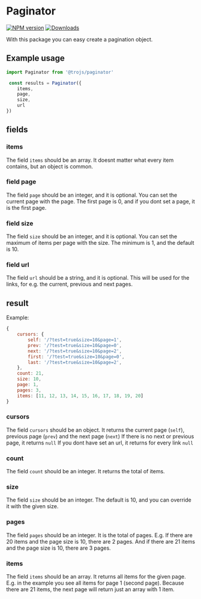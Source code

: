 # Paginator

[![NPM version][npm-image]][npm-url] [![Downloads][downloads-image]][npm-stats]

With this package you can easy create a pagination object.

## Example usage

```javascript
import Paginator from '@trojs/paginator'

 const results = Paginator({
    items,
    page,
    size,
    url
})
```

## fields

### items

The field `items` should be an array.
It doesnt matter what every item contains, but an object is common.

### field page

The field `page` should be an integer, and it is optional.
You can set the current page with the page.
The first page is 0, and if you dont set a page, it is the first page.

### field size

The field `size` should be an integer, and it is optional.
You can set the maximum of items per page with the size.
The minimum is 1, and the default is 10.

### field url

The field `url` should be a string, and it is optional.
This will be used for the links, for e.g. the current, previous and next pages.

## result

Example:

```javascript
{
    cursors: {
        self: '/?test=true&size=10&page=1',
        prev: '/?test=true&size=10&page=0',
        next: '/?test=true&size=10&page=2',
        first: '/?test=true&size=10&page=0',
        last: '/?test=true&size=10&page=2',
    },
    count: 21,
    size: 10,
    page: 1,
    pages: 3,
    items: [11, 12, 13, 14, 15, 16, 17, 18, 19, 20]
}
```

### cursors

The field `cursors` should be an object.
It returns the current page (`self`), previous page (`prev`) and the next page (`next`)
If there is no next or previous page, it returns `null`
If you dont have set an url, it returns for every link `null`

### count

The field `count` should be an integer.
It returns the total of items.

### size

The field `size` should be an integer.
The default is 10, and you can override it with the given size.

### pages

The field `pages` should be an integer.
It is the total of pages.
E.g.
If there are 20 items and the page size is 10, there are 2 pages.
And if there are 21 items and the page size is 10, there are 3 pages.

### items

The field `items` should be an array.
It returns all items for the given page.
E.g. in the example you see all items for page 1 (second page).
Because there are 21 items, the next page will return just an array with 1 item.

[downloads-image]: https://img.shields.io/npm/dm/@trojs/paginator.svg
[npm-url]: https://www.npmjs.com/package/@trojs/paginator
[npm-image]: https://img.shields.io/npm/v/@trojs/paginator.svg
[npm-stats]: https://npm-stat.com/charts.html?package=@trojs/paginator
